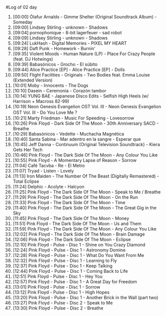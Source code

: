 #Log of 02 day

1. [00:00] Ólafur Arnalds - Gimme Shelter (Original Soundtrack Album) - Someday
1. [09:00] Lindsey Stirling - unknown - Shadows
1. [09:04] pornophonique - 8-bit lagerfeuer - sad robot
1. [09:09] Lindsey Stirling - unknown - Shadows
1. [09:24] LukHash - Digital Memories - PIXEL MY HEART
1. [09:28] Daft Punk - Homework - Burnin'
1. [09:35] Violent Moods - Human Nature (LP) - Place For Crazy People (feat. DJ Hotwings)
1. [09:39] Babasónicos - Grocho - El súbito
1. [09:44] Alice Practice [EP] - Alice Practice [EP] - Dolls
1. [09:50] Flight Facilities - Originals - Two Bodies feat. Emma Louise (Extended Version)
1. [10:01] Moby - Innocents - The Dogs
1. [10:10] Dasein - Ceremonia - Corazón tambor
1. [10:14] YUNG BAE - Japanese Disco Edits - Selfish High Heels (w/ Harrison + Macross 82-99)
1. [10:19] Neon Genesis Evangelion OST Vol. III - Neon Genesis Evangelion OST Vol. III - Do You Love Me？
1. [10:21] Marty Friedman - Music For Speeding - Lovesorrow
1. [10:26] Pink Floyd - Dark Side Of The Moon - 30th Anniversary SACD - Breathe
1. [10:29] Babasónicos - Vedette - Muchacha Magnética
1. [10:40] Santa Sabina - Mar adentro en la sangre - Esperar que
1. [10:45] Jeff Danna - Continuum (Original Television Soundtrack) - Kiera Gets Her Tech
1. [10:46] Pink Floyd - The Dark Side Of The Moon - Any Colour You Like
1. [10:55] Pink Floyd - A Momentary Lapse of Reason - Sorrow
1. [11:04] Café Tacvba - Re - El Metro
1. [11:07] Tryad - Listen - Lovely
1. [11:13] Iron Maiden - The Number Of The Beast (Digitally Remastered) - Total Eclipse
1. [11:24] Delphic - Acolyte - Halcyon
1. [11:25] Pink Floyd - The Dark Side Of The Moon - Speak to Me / Breathe
1. [11:29] Pink Floyd - The Dark Side Of The Moon - On the Run
1. [11:33] Pink Floyd - The Dark Side Of The Moon - Time
1. [11:40] Pink Floyd - The Dark Side Of The Moon - The Great Gig in the Sky
1. [11:45] Pink Floyd - The Dark Side Of The Moon - Money
1. [11:51] Pink Floyd - The Dark Side Of The Moon - Us and Them
1. [11:59] Pink Floyd - The Dark Side Of The Moon - Any Colour You Like
1. [12:02] Pink Floyd - The Dark Side Of The Moon - Brain Damage
1. [12:06] Pink Floyd - The Dark Side Of The Moon - Eclipse
1. [12:10] Pink Floyd - Pulse - Disc 1 - Shine on You Crazy Diamond
1. [12:24] Pink Floyd - Pulse - Disc 1 - Astronomy Domine
1. [12:28] Pink Floyd - Pulse - Disc 1 - What Do You Want From Me
1. [12:32] Pink Floyd - Pulse - Disc 1 - Learning to Fly
1. [12:37] Pink Floyd - Pulse - Disc 1 - Keep Talking
1. [12:44] Pink Floyd - Pulse - Disc 1 - Coming Back to Life
1. [12:51] Pink Floyd - Pulse - Disc 1 - Hey You
1. [12:57] Pink Floyd - Pulse - Disc 1 - A Great Day for Freedom
1. [13:01] Pink Floyd - Pulse - Disc 1 - Sorrow
1. [13:12] Pink Floyd - Pulse - Disc 1 - High Hopes
1. [13:20] Pink Floyd - Pulse - Disc 1 - Another Brick in the Wall (part two)
1. [13:27] Pink Floyd - Pulse - Disc 2 - Speak to Me
1. [13:30] Pink Floyd - Pulse - Disc 2 - Breathe
